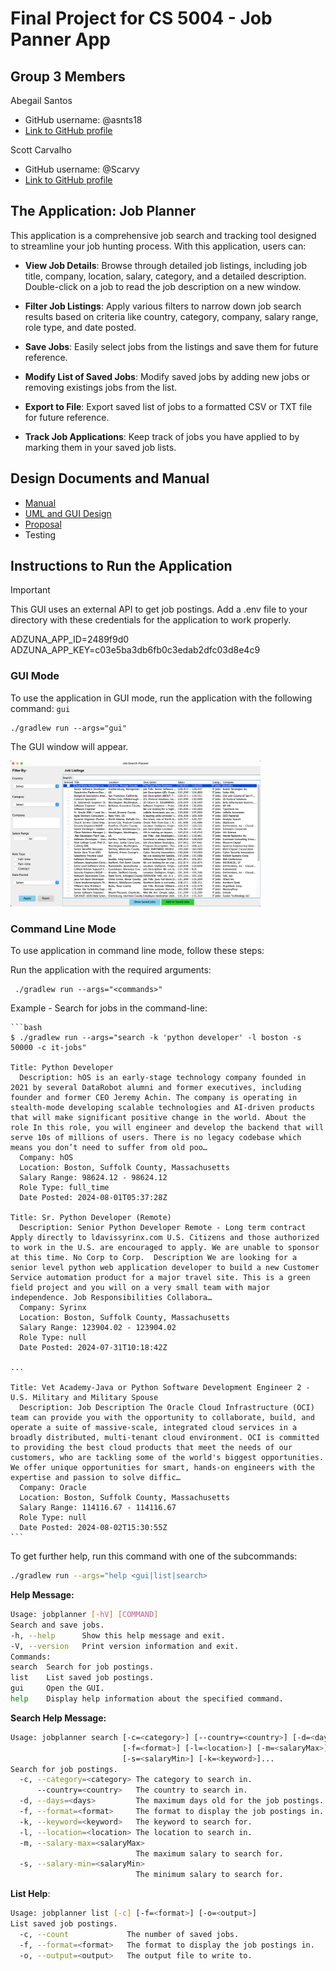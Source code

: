 # Final Project for CS 5004 - Job Panner App
## Group 3 Members
Abegail Santos
- GitHub username: @asnts18
- [Link to GitHub profile](https://github.com/asnts18)

Scott Carvalho
- GitHub username: @Scarvy
- [Link to GitHub profile](https://github.com/scarvy)

## The Application: Job Planner

This application is a comprehensive job search and tracking tool designed to streamline your job hunting process. With this application, users can:

- **View Job Details**: Browse through detailed job listings, including job title, company, location, salary, category, and a detailed description. Double-click on a job to read the job description on a new window.

- **Filter Job Listings**: Apply various filters to narrow down job search results based on criteria like country, category, company, salary range, role type, and date posted.

- **Save Jobs**: Easily select jobs from the listings and save them for future reference.

- **Modify List of Saved Jobs**: Modify saved jobs by adding new jobs or removing existings jobs from the list.

- **Export to File**: Export saved list of jobs to a formatted CSV or TXT file for future reference.

- **Track Job Applications**: Keep track of jobs you have applied to by marking them in your saved job lists.

## Design Documents and Manual

- [Manual](Manual/README.md)
- [UML and GUI Design](DesignDocuments/README.md)
- [Proposal](https://docs.google.com/document/d/1YjlAw12svy9zmpYXrEizCwlTQeFE_9PsbCtp4eFsQtQ/edit?usp=sharing)
- Testing

## Instructions to Run the Application

> [!IMPORTANT]
> This GUI uses an external API to get job postings. Add a .env file to your directory with these credentials for the application to work properly.
>
> ADZUNA_APP_ID=2489f9d0\
> ADZUNA_APP_KEY=c03e5ba3db6fb0c3edab2dfc03d8e4c9

### GUI Mode

To use the application in GUI mode, run the application with the following command: `gui`

```
./gradlew run --args="gui"
```

The GUI window will appear.


   <img src="GUITestingHistory/screenshots/gui-main-window.png" alt="Main GUI Window" width="400">
   <br>

### Command Line Mode

To use application in command line mode, follow these steps:

Run the application with the required arguments:
   
   ```
    ./gradlew run --args="<commands>"
   ```

Example - Search for jobs in the command-line:
   
    ```bash
    $ ./gradlew run --args="search -k 'python developer' -l boston -s 50000 -c it-jobs"

    Title: Python Developer
      Description: hOS is an early-stage technology company founded in 2021 by several DataRobot alumni and former executives, including founder and former CEO Jeremy Achin. The company is operating in stealth-mode developing scalable technologies and AI-driven products that will make significant positive change in the world. About the role In this role, you will engineer and develop the backend that will serve 10s of millions of users. There is no legacy codebase which means you don’t need to suffer from old poo…
      Company: hOS
      Location: Boston, Suffolk County, Massachusetts
      Salary Range: 98624.12 - 98624.12
      Role Type: full_time
      Date Posted: 2024-08-01T05:37:28Z

    Title: Sr. Python Developer (Remote)
      Description: Senior Python Developer Remote - Long term contract Apply directly to ldavissyrinx.com U.S. Citizens and those authorized to work in the U.S. are encouraged to apply. We are unable to sponsor at this time. No Corp to Corp. ​ Description We are looking for a senior level python web application developer to build a new Customer Service automation product for a major travel site. This is a green field project and you will on a very small team with major independence. Job Responsibilities Collabora…
      Company: Syrinx
      Location: Boston, Suffolk County, Massachusetts
      Salary Range: 123904.02 - 123904.02
      Role Type: null
      Date Posted: 2024-07-31T10:18:42Z

    ...
    
    Title: Vet Academy-Java or Python Software Development Engineer 2 - U.S. Military and Military Spouse
      Description: Job Description The Oracle Cloud Infrastructure (OCI) team can provide you with the opportunity to collaborate, build, and operate a suite of massive-scale, integrated cloud services in a broadly distributed, multi-tenant cloud environment. OCI is committed to providing the best cloud products that meet the needs of our customers, who are tackling some of the world's biggest opportunities. We offer unique opportunities for smart, hands-on engineers with the expertise and passion to solve diffic…
      Company: Oracle
      Location: Boston, Suffolk County, Massachusetts
      Salary Range: 114116.67 - 114116.67
      Role Type: null
      Date Posted: 2024-08-02T15:30:55Z
    ```

To get further help, run this command with one of the subcommands:

```bash
./gradlew run --args="help <gui|list|search>
```

**Help Message:**

```bash
Usage: jobplanner [-hV] [COMMAND]
Search and save jobs.
-h, --help      Show this help message and exit.
-V, --version   Print version information and exit.
Commands:
search  Search for job postings.
list    List saved job postings.
gui     Open the GUI.
help    Display help information about the specified command.
```

**Search Help Message:**

```bash
Usage: jobplanner search [-c=<category>] [--country=<country>] [-d=<days>]
                         [-f=<format>] [-l=<location>] [-m=<salaryMax>]
                         [-s=<salaryMin>] [-k=<keyword>]...
Search for job postings.
  -c, --category=<category> The category to search in.
      --country=<country>   The country to search in.
  -d, --days=<days>         The maximum days old for the job postings.
  -f, --format=<format>     The format to display the job postings in.
  -k, --keyword=<keyword>   The keyword to search for.
  -l, --location=<location> The location to search in.
  -m, --salary-max=<salaryMax>
                            The maximum salary to search for.
  -s, --salary-min=<salaryMin>
                            The minimum salary to search for.
```

**List Help**:

```bash
Usage: jobplanner list [-c] [-f=<format>] [-o=<output>]
List saved job postings.
  -c, --count             The number of saved jobs.
  -f, --format=<format>   The format to display the job postings in.
  -o, --output=<output>   The output file to write to.
```
